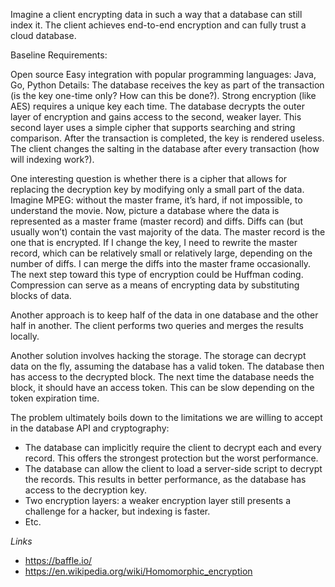 Imagine a client encrypting data in such a way that a database can still index it. The client achieves end-to-end encryption and can fully trust a cloud database.

Baseline Requirements:

Open source
Easy integration with popular programming languages: Java, Go, Python
Details: The database receives the key as part of the transaction (is the key one-time only? How can this be done?). Strong encryption (like AES) requires a unique key each time. The database decrypts the outer layer of encryption and gains access to the second, weaker layer. This second layer uses a simple cipher that supports searching and string comparison. After the transaction is completed, the key is rendered useless. The client changes the salting in the database after every transaction (how will indexing work?).

One interesting question is whether there is a cipher that allows for replacing the decryption key by modifying only a small part of the data. Imagine MPEG: without the master frame, it’s hard, if not impossible, to understand the movie. Now, picture a database where the data is represented as a master frame (master record) and diffs. Diffs can (but usually won’t) contain the vast majority of the data. The master record is the one that is encrypted. If I change the key, I need to rewrite the master record, which can be relatively small or relatively large, depending on the number of diffs. I can merge the diffs into the master frame occasionally. The next step toward this type of encryption could be Huffman coding. Compression can serve as a means of encrypting data by substituting blocks of data.

Another approach is to keep half of the data in one database and the other half in another. The client performs two queries and merges the results locally.

Another solution involves hacking the storage. The storage can decrypt data on the fly, assuming the database has a valid token. The database then has access to the decrypted block. The next time the database needs the block, it should have an access token. This can be slow depending on the token expiration time.

The problem ultimately boils down to the limitations we are willing to accept in the database API and cryptography:

* The database can implicitly require the client to decrypt each and every record. This offers the strongest protection but the worst performance.
* The database can allow the client to load a server-side script to decrypt the records. This results in better performance, as the database has access to the decryption key.
* Two encryption layers: a weaker encryption layer still presents a challenge for a hacker, but indexing is faster.
* Etc.

*Links*

* https://baffle.io/
* https://en.wikipedia.org/wiki/Homomorphic_encryption
